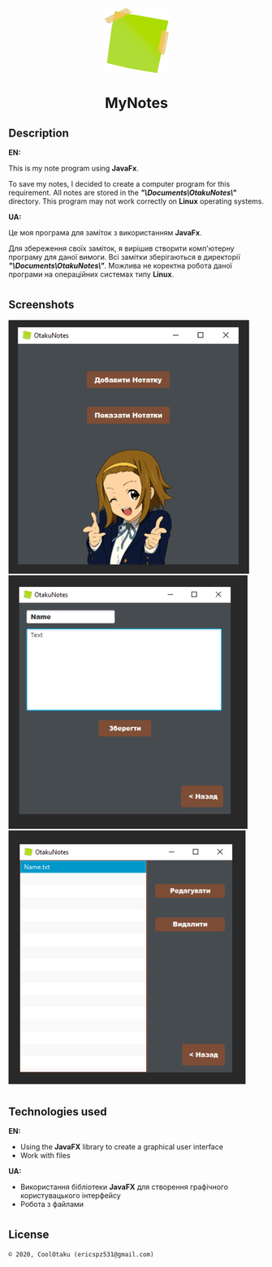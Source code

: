 <p align="center"><img width="128" height="128" src="/src/sample/style/note.png" /></p>
<h1 align="center">MyNotes</h1>

## Description
<b>EN:</b>

This is my note program using **JavaFx**.

To save my notes, I decided to create a computer program for this requirement. All notes are stored in the ***"\Documents\OtakuNotes\\"*** directory. This 
program may not work correctly on **Linux** operating systems.

<b>UA:</b>

Це моя програма для заміток з використанням **JavaFx**.

Для збереження своїх заміток, я вирішив створити комп'ютерну програму для даної вимоги. Всі замітки зберігаються в директорії ***"\Documents\OtakuNotes\\"***. Можлива не коректна робота даної програми на операційних системах типу **Linux**.

#
## Screenshots
<p>
  <img src="screens/sc1.png" height="500px"/>
  <img src="screens/sc2.png" height="500px"/>
  <img src="screens/sc3.png" height="500px"/>
</p>

#
## Technologies used
<b>EN:</b>
- Using the **JavaFX** library to create a graphical user interface
- Work with files

<b>UA:</b>
- Використання бібліотеки **JavaFX** для створення графічного користувацького інтерфейсу
- Робота з файлами

#
## License
```
© 2020, CoolOtaku (ericspz531@gmail.com)
```
